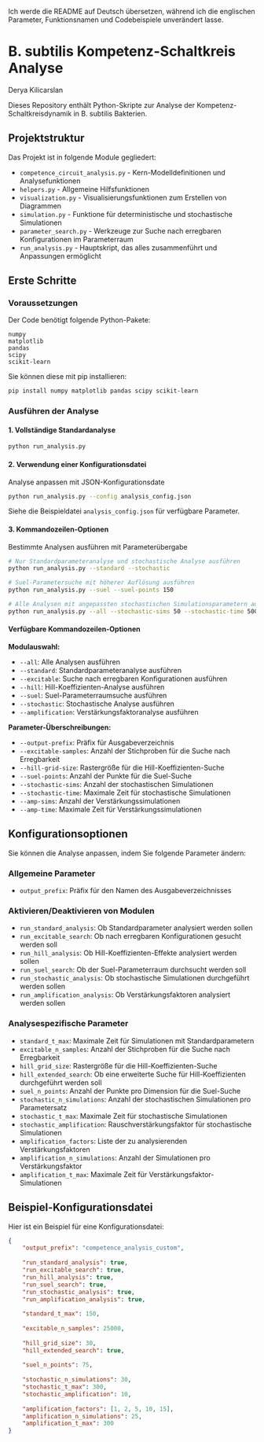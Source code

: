 Ich werde die README auf Deutsch übersetzen, während ich die englischen Parameter, Funktionsnamen und Codebeispiele unverändert lasse.

# B. subtilis Kompetenz-Schaltkreis Analyse
Derya Kilicarslan

Dieses Repository enthält Python-Skripte zur Analyse der Kompetenz-Schaltkreisdynamik in B. subtilis Bakterien.

## Projektstruktur

Das Projekt ist in folgende Module gegliedert:

- `competence_circuit_analysis.py` - Kern-Modelldefinitionen und Analysefunktionen
- `helpers.py` - Allgemeine Hilfsfunktionen
- `visualization.py` - Visualisierungsfunktionen zum Erstellen von Diagrammen
- `simulation.py` - Funktione für deterministische und stochastische Simulationen
- `parameter_search.py` - Werkzeuge zur Suche nach erregbaren Konfigurationen im Parameterraum
- `run_analysis.py` - Hauptskript, das alles zusammenführt und Anpassungen ermöglicht

## Erste Schritte

### Voraussetzungen

Der Code benötigt folgende Python-Pakete:

```
numpy
matplotlib
pandas
scipy
scikit-learn
```

Sie können diese mit pip installieren:

```bash
pip install numpy matplotlib pandas scipy scikit-learn
```

### Ausführen der Analyse

#### 1. Vollständige Standardanalyse

```bash
python run_analysis.py
```

#### 2. Verwendung einer Konfigurationsdatei

Analyse anpassen mit JSON-Konfigurationsdate

```bash
python run_analysis.py --config analysis_config.json
```

Siehe die Beispieldatei `analysis_config.json` für verfügbare Parameter.

#### 3. Kommandozeilen-Optionen

Bestimmte Analysen ausführen mit Parameterübergabe

```bash
# Nur Standardparameteranalyse und stochastische Analyse ausführen
python run_analysis.py --standard --stochastic

# Suel-Parametersuche mit höherer Auflösung ausführen
python run_analysis.py --suel --suel-points 150

# Alle Analysen mit angepassten stochastischen Simulationsparametern ausführen
python run_analysis.py --all --stochastic-sims 50 --stochastic-time 500
```

#### Verfügbare Kommandozeilen-Optionen

**Modulauswahl:**
- `--all`: Alle Analysen ausführen
- `--standard`: Standardparameteranalyse ausführen
- `--excitable`: Suche nach erregbaren Konfigurationen ausführen
- `--hill`: Hill-Koeffizienten-Analyse ausführen
- `--suel`: Suel-Parameterraumsuche ausführen
- `--stochastic`: Stochastische Analyse ausführen
- `--amplification`: Verstärkungsfaktoranalyse ausführen

**Parameter-Überschreibungen:**
- `--output-prefix`: Präfix für Ausgabeverzeichnis
- `--excitable-samples`: Anzahl der Stichproben für die Suche nach Erregbarkeit
- `--hill-grid-size`: Rastergröße für die Hill-Koeffizienten-Suche
- `--suel-points`: Anzahl der Punkte für die Suel-Suche
- `--stochastic-sims`: Anzahl der stochastischen Simulationen
- `--stochastic-time`: Maximale Zeit für stochastische Simulationen
- `--amp-sims`: Anzahl der Verstärkungssimulationen
- `--amp-time`: Maximale Zeit für Verstärkungssimulationen

## Konfigurationsoptionen

Sie können die Analyse anpassen, indem Sie folgende Parameter ändern:

### Allgemeine Parameter
- `output_prefix`: Präfix für den Namen des Ausgabeverzeichnisses

### Aktivieren/Deaktivieren von Modulen
- `run_standard_analysis`: Ob Standardparameter analysiert werden sollen
- `run_excitable_search`: Ob nach erregbaren Konfigurationen gesucht werden soll
- `run_hill_analysis`: Ob Hill-Koeffizienten-Effekte analysiert werden sollen
- `run_suel_search`: Ob der Suel-Parameterraum durchsucht werden soll
- `run_stochastic_analysis`: Ob stochastische Simulationen durchgeführt werden sollen
- `run_amplification_analysis`: Ob Verstärkungsfaktoren analysiert werden sollen

### Analysespezifische Parameter
- `standard_t_max`: Maximale Zeit für Simulationen mit Standardparametern
- `excitable_n_samples`: Anzahl der Stichproben für die Suche nach Erregbarkeit
- `hill_grid_size`: Rastergröße für die Hill-Koeffizienten-Suche
- `hill_extended_search`: Ob eine erweiterte Suche für Hill-Koeffizienten durchgeführt werden soll
- `suel_n_points`: Anzahl der Punkte pro Dimension für die Suel-Suche
- `stochastic_n_simulations`: Anzahl der stochastischen Simulationen pro Parametersatz
- `stochastic_t_max`: Maximale Zeit für stochastische Simulationen
- `stochastic_amplification`: Rauschverstärkungsfaktor für stochastische Simulationen
- `amplification_factors`: Liste der zu analysierenden Verstärkungsfaktoren
- `amplification_n_simulations`: Anzahl der Simulationen pro Verstärkungsfaktor
- `amplification_t_max`: Maximale Zeit für Verstärkungsfaktor-Simulationen

## Beispiel-Konfigurationsdatei

Hier ist ein Beispiel für eine Konfigurationsdatei:

```json
{
    "output_prefix": "competence_analysis_custom",
    
    "run_standard_analysis": true,
    "run_excitable_search": true,
    "run_hill_analysis": true,
    "run_suel_search": true,
    "run_stochastic_analysis": true,
    "run_amplification_analysis": true,
    
    "standard_t_max": 150,
    
    "excitable_n_samples": 25000,
    
    "hill_grid_size": 30,
    "hill_extended_search": true,
    
    "suel_n_points": 75,
    
    "stochastic_n_simulations": 30,
    "stochastic_t_max": 300,
    "stochastic_amplification": 10,
    
    "amplification_factors": [1, 2, 5, 10, 15],
    "amplification_n_simulations": 25,
    "amplification_t_max": 300
}
```
